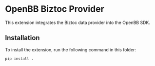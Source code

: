 # OpenBB Biztoc Provider

This extension integrates the Biztoc data provider
into the OpenBB SDK.

## Installation

To install the extension, run the following command in this folder:

```bash
pip install .
```
